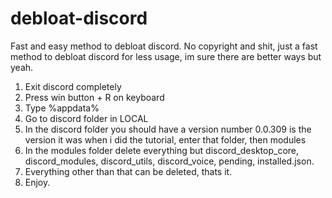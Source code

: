 # debloat-discord
Fast and easy method to debloat discord.
No copyright and shit, just a fast method to debloat discord for less usage, im sure there are better ways but yeah.

1. Exit discord completely
2. Press win button + R on keyboard
3. Type %appdata%
4. Go to discord folder in LOCAL
5. In the discord folder you should have a version number 0.0.309 is the version it was when i did the tutorial, enter that folder, then modules
6. In the modules folder delete everything but discord_desktop_core, discord_modules, discord_utils, discord_voice, pending, installed.json. 
7. Everything other than that can be deleted, thats it.
8. Enjoy.
